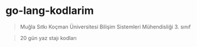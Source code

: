 # go-lang-kodlarim


> Muğla Sıtkı Koçman Üniversitesi Bilişim Sistemleri Mühendisliği 3. sınıf 


> 20 gün yaz stajı kodları
